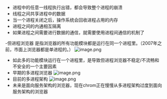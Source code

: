 - 进程中的任意一线程执行出错，都会导致整个进程的崩溃
- 线程之间共享进程中的数据
- 当一个进程关闭之后，操作系统会回收进程占用的内存
- 进程之间的内通相互隔离
- 如果进程之间需要进行数据的通信，就需要使用进程间通信的机制了

-但进程浏览器 是指浏览器的所有功能模块都是运行在同一个进程里。（2007年之前，市面上浏览器都是单进程的。）
![image.png](https://upload-images.jianshu.io/upload_images/8649258-e0c7bc66c34e5335.png?imageMogr2/auto-orient/strip%7CimageView2/2/w/1240)
- 如此多的功能模块运行在一个进程里，是导致但进程浏览器不稳定/不流畅和不安全的一个主要因素
- 早期的多进程浏览器
![image.png](https://upload-images.jianshu.io/upload_images/8649258-45368ead5c18f42a.png?imageMogr2/auto-orient/strip%7CimageView2/2/w/1240)
- 目前的多进程架构
![image.png](https://upload-images.jianshu.io/upload_images/8649258-904dcbf49c038a05.png?imageMogr2/auto-orient/strip%7CimageView2/2/w/1240)
- 未来是面向服务架构的浏览器，现在chrom正在慢慢从多进程架构过度到面向服务架构的浏览器


